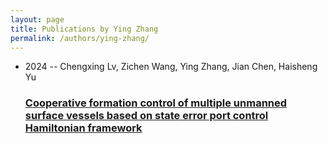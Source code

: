 ```yaml
---
layout: page
title: Publications by Ying Zhang
permalink: /authors/ying-zhang/
---
```


<ul class="post-list">
<li><span class='post-meta'>2024 -- Chengxing Lv, Zichen Wang, Ying Zhang, Jian Chen, Haisheng Yu</span><h3><a class='post-link' href='../../cooperative-formation-control-of-multiple-unmanned-surface-vessels-based-on-state-error-port-control-hamiltonian-framework'>Cooperative formation control of multiple unmanned surface vessels based on state error port control Hamiltonian framework</a></h3></li>

</ul>
